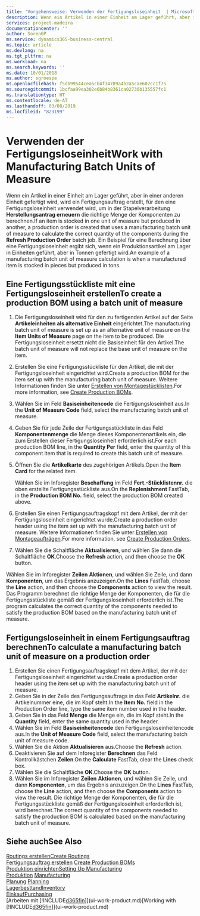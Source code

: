 ```yaml
---
title: 'Vorgehensweise: Verwenden der Fertigungsloseinheit  | Microsoft Docs'
description: Wenn ein Artikel in einer Einheit am Lager geführt, aber in einer anderen Einheit gefertigt wird, kann ein Fertigungsauftrag erstellt werden, für den eine Fertigungsloseinheit verwendet wird, um in der Stapelverarbeitung  FA berechnen die richtige Menge der Komponenten zu berechnen. Ein Beispiel für eine Berechnung über eine Fertigungsloseinheit ergibt sich, wenn ein Produktionsartikel am Lager in Einheiten geführt, aber in Tonnen gefertigt wird.
services: project-madeira
documentationcenter: ''
author: SorenGP
ms.service: dynamics365-business-central
ms.topic: article
ms.devlang: na
ms.tgt_pltfrm: na
ms.workload: na
ms.search.keywords: ''
ms.date: 10/01/2018
ms.author: sgroespe
ms.openlocfilehash: f5db99544cea6cb4f34789a4b2a5cae602cc1f75
ms.sourcegitcommit: 1bcfaa99ea302e6b84b8361ca02730b135557fc1
ms.translationtype: HT
ms.contentlocale: de-AT
ms.lasthandoff: 03/08/2019
ms.locfileid: "823199"
---
```

# <a name="work-with-manufacturing-batch-units-of-measure"></a><span data-ttu-id="db847-104">Verwenden der Fertigungsloseinheit</span><span class="sxs-lookup"><span data-stu-id="db847-104">Work with Manufacturing Batch Units of Measure</span></span>
<span data-ttu-id="db847-105">Wenn ein Artikel in einer Einheit am Lager geführt, aber in einer anderen Einheit gefertigt wird, wird ein Fertigungsauftrag erstellt, für den eine Fertigungsloseinheit verwendet wird, um in der Stapelverarbeitung **Herstellungsantrag erneuern** die richtige Menge der Komponenten zu berechnen.</span><span class="sxs-lookup"><span data-stu-id="db847-105">If an item is stocked in one unit of measure but produced in another, a production order is created that uses a manufacturing batch unit of measure to calculate the correct quantity of the components during the **Refresh Production Order** batch job.</span></span> <span data-ttu-id="db847-106">Ein Beispiel für eine Berechnung über eine Fertigungsloseinheit ergibt sich, wenn ein Produktionsartikel am Lager in Einheiten geführt, aber in Tonnen gefertigt wird.</span><span class="sxs-lookup"><span data-stu-id="db847-106">An example of a manufacturing batch unit of measure calculation is when a manufactured item is stocked in pieces but produced in tons.</span></span>  

## <a name="to-create-a-production-bom-using-a-batch-unit-of-measure"></a><span data-ttu-id="db847-107">Eine Fertigungsstückliste mit eine Fertigungsloseinheit erstellen</span><span class="sxs-lookup"><span data-stu-id="db847-107">To create a production BOM using a batch unit of measure</span></span>  
1.  <span data-ttu-id="db847-108">Die Fertigungsloseinheit wird für den zu fertigenden Artikel auf der Seite **Artikeleinheiten als alternative Einheit** eingerichtet.</span><span class="sxs-lookup"><span data-stu-id="db847-108">The manufacturing batch unit of measure is set up as an alternative unit of measure on the **Item Units of Measure** page on the item to be produced.</span></span> <span data-ttu-id="db847-109">Die Fertigungsloseinheit ersetzt nicht die Basiseinheit für den Artikel.</span><span class="sxs-lookup"><span data-stu-id="db847-109">The batch unit of measure will not replace the base unit of measure on the item.</span></span>  
2.  <span data-ttu-id="db847-110">Erstellen Sie eine Fertigungsstückliste für den Artikel, die mit der Fertigungsloseinheit eingerichtet wird.</span><span class="sxs-lookup"><span data-stu-id="db847-110">Create a production BOM for the item set up with the manufacturing batch unit of measure.</span></span> <span data-ttu-id="db847-111">Weitere Informationen finden Sie unter [Erstellen von Montagestücklisten](production-how-to-create-production-boms.md).</span><span class="sxs-lookup"><span data-stu-id="db847-111">For more information, see [Create Production BOMs](production-how-to-create-production-boms.md).</span></span>  
3.  <span data-ttu-id="db847-112">Wählen Sie im Feld **Basiseinheitencode** die Fertigungsloseinheit aus.</span><span class="sxs-lookup"><span data-stu-id="db847-112">In the **Unit of Measure Code** field, select the manufacturing batch unit of measure.</span></span>  
4.  <span data-ttu-id="db847-113">Geben Sie für jede Zeile der Fertigungsstückliste in das Feld **Komponentenmenge** die Menge dieses Komponentenartikels ein, die zum Erstellen dieser Fertigungsloseinheit erforderlich ist.</span><span class="sxs-lookup"><span data-stu-id="db847-113">For each production BOM line, in the **Quantity Per** field, enter the quantity of this component item that is required to create this batch unit of measure.</span></span>  
5.  <span data-ttu-id="db847-114">Öffnen Sie die  **Artikelkarte** des zugehörigen Artikels.</span><span class="sxs-lookup"><span data-stu-id="db847-114">Open the **Item Card** for the related item.</span></span>  

    <span data-ttu-id="db847-115">Wählen Sie im Inforegister **Beschaffung** im Feld **Fert.-Stücklistennr.** die oben erstellte Fertigungsstückliste aus.</span><span class="sxs-lookup"><span data-stu-id="db847-115">On the **Replenishment** FastTab, in the **Production BOM No.** field, select the production BOM created above.</span></span>  
6.  <span data-ttu-id="db847-116">Erstellen Sie einen Fertigungsauftragskopf mit dem Artikel, der mit der Fertigungsloseinheit eingerichtet wurde.</span><span class="sxs-lookup"><span data-stu-id="db847-116">Create a production order header using the item set up with the manufacturing batch unit of measure.</span></span> <span data-ttu-id="db847-117">Weitere Informationen finden Sie unter [Erstellen von Montageaufträgen](production-how-to-create-production-orders.md).</span><span class="sxs-lookup"><span data-stu-id="db847-117">For more information, see [Create Production Orders](production-how-to-create-production-orders.md).</span></span>  
7.  <span data-ttu-id="db847-118">Wählen Sie die Schaltfläche **Aktualisieren**, und wählen Sie dann die Schaltfläche **OK**.</span><span class="sxs-lookup"><span data-stu-id="db847-118">Choose the **Refresh** action, and then choose  the **OK** button.</span></span>  

<span data-ttu-id="db847-119">Wählen Sie im Inforegister **Zeilen** **Aktionen**, und wählen Sie Zeile, und dann **Komponenten**, um das Ergebnis anzuzeigen.</span><span class="sxs-lookup"><span data-stu-id="db847-119">On the **Lines** FastTab, choose the **Line** action, and then choose the **Components** action to view the result.</span></span> <span data-ttu-id="db847-120">Das Programm berechnet die richtige Menge der Komponenten, die für die Fertigungsstückliste gemäß der Fertigungsloseinheit erforderlich ist.</span><span class="sxs-lookup"><span data-stu-id="db847-120">The program calculates the correct quantity of the components needed to satisfy the production BOM based on the manufacturing batch unit of measure.</span></span>  

## <a name="to-calculate-a-manufacturing-batch-unit-of-measure-on-a-production-order"></a><span data-ttu-id="db847-121">Fertigungsloseinheit in einem Fertigungsauftrag berechnen</span><span class="sxs-lookup"><span data-stu-id="db847-121">To calculate a manufacturing batch unit of measure on a production order</span></span>  
1.  <span data-ttu-id="db847-122">Erstellen Sie einen Fertigungsauftragskopf mit dem Artikel, der mit der Fertigungsloseinheit eingerichtet wurde.</span><span class="sxs-lookup"><span data-stu-id="db847-122">Create a production order header using the item set up with the manufacturing batch unit of measure.</span></span>  
2.  <span data-ttu-id="db847-123">Geben Sie in der Zeile des Fertigungsauftrags in das Feld **Artikelnr.** die Artikelnummer eine, die im Kopf steht.</span><span class="sxs-lookup"><span data-stu-id="db847-123">In the **Item No.** field in the Production Order line, type the same item number used in the header.</span></span>  
3.  <span data-ttu-id="db847-124">Geben Sie in das Feld **Menge** die Menge ein, die im Kopf steht.</span><span class="sxs-lookup"><span data-stu-id="db847-124">In the **Quantity** field, enter the same quantity used in the header.</span></span>  
4.  <span data-ttu-id="db847-125">Wählen Sie im Feld **Basiseinheitencode** den Fertigungsloseinheitencode aus.</span><span class="sxs-lookup"><span data-stu-id="db847-125">In the **Unit of Measure Code** field, select the manufacturing batch unit of measure code.</span></span>  
5.  <span data-ttu-id="db847-126">Wählen Sie die Aktion **Aktualisieren** aus.</span><span class="sxs-lookup"><span data-stu-id="db847-126">Choose the **Refresh** action.</span></span>
6.  <span data-ttu-id="db847-127">Deaktivieren Sie auf dem Inforegister **Berechnen** das Feld Kontrollkästchen **Zeilen**.</span><span class="sxs-lookup"><span data-stu-id="db847-127">On the **Calculate** FastTab, clear the **Lines** check box.</span></span>  
7.  <span data-ttu-id="db847-128">Wählen Sie die Schaltfläche **OK**.</span><span class="sxs-lookup"><span data-stu-id="db847-128">Choose the **OK** button.</span></span>  
8.  <span data-ttu-id="db847-129">Wählen Sie im Inforegister **Zeilen** **Aktionen**, und wählen Sie Zeile, und dann **Komponenten**, um das Ergebnis anzuzeigen.</span><span class="sxs-lookup"><span data-stu-id="db847-129">On the **Lines** FastTab, choose the **Line** action, and then choose the **Components** action to view the result.</span></span> <span data-ttu-id="db847-130">Die richtige Menge der Komponenten, die für die Fertigungsstückliste gemäß der Fertigungsloseinheit erforderlich ist, wird berechnet.</span><span class="sxs-lookup"><span data-stu-id="db847-130">The correct quantity of the components needed to satisfy the production BOM is calculated based on the manufacturing batch unit of measure.</span></span>  

## <a name="see-also"></a><span data-ttu-id="db847-131">Siehe auch</span><span class="sxs-lookup"><span data-stu-id="db847-131">See Also</span></span>  
[<span data-ttu-id="db847-132">Routings erstellen</span><span class="sxs-lookup"><span data-stu-id="db847-132">Create Routings</span></span>](production-how-to-create-routings.md)  
<span data-ttu-id="db847-133">[Fertigungsauftrag erstellen](production-how-to-create-production-boms.md)   </span><span class="sxs-lookup"><span data-stu-id="db847-133">[Create Production BOMs](production-how-to-create-production-boms.md)   </span></span>  
[<span data-ttu-id="db847-134">Produktion einrichten</span><span class="sxs-lookup"><span data-stu-id="db847-134">Setting Up Manufacturing</span></span>](production-configure-production-processes.md)  
<span data-ttu-id="db847-135">[Produktion](production-manage-manufacturing.md)  </span><span class="sxs-lookup"><span data-stu-id="db847-135">[Manufacturing](production-manage-manufacturing.md)  </span></span>  
<span data-ttu-id="db847-136">[Planung](production-planning.md) </span><span class="sxs-lookup"><span data-stu-id="db847-136">[Planning](production-planning.md) </span></span>  
[<span data-ttu-id="db847-137">Lagerbesttand</span><span class="sxs-lookup"><span data-stu-id="db847-137">Inventory</span></span>](inventory-manage-inventory.md)  
[<span data-ttu-id="db847-138">Einkauf</span><span class="sxs-lookup"><span data-stu-id="db847-138">Purchasing</span></span>](purchasing-manage-purchasing.md)  
<span data-ttu-id="db847-139">[Arbeiten mit [!INCLUDE[d365fin](includes/d365fin_md.md)]](ui-work-product.md)</span><span class="sxs-lookup"><span data-stu-id="db847-139">[Working with [!INCLUDE[d365fin](includes/d365fin_md.md)]](ui-work-product.md)</span></span>  

